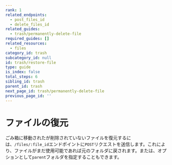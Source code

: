 ```yaml
---
rank: 1
related_endpoints:
  - post_files_id
  - delete_files_id
related_guides:
  - trash/permanently-delete-file
required_guides: []
related_resources:
  - files
category_id: trash
subcategory_id: null
id: trash/restore-file
type: guide
is_index: false
total_steps: 6
sibling_id: trash
parent_id: trash
next_page_id: trash/permanently-delete-file
previous_page_id: ''
---
```

# ファイルの復元

ごみ箱に移動されたが削除されていないファイルを復元するには、`/files/:file_id`エンドポイントに`POST`リクエストを送信します。これにより、ファイルがまだ使用可能であれば元のフォルダに戻されます。または、オプションとして`parent`フォルダを指定することもできます。

<Samples id="post_files_id">

</Samples>
